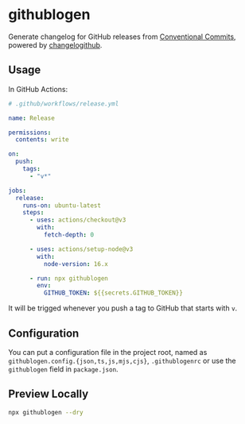 # githublogen

Generate changelog for GitHub releases from [Conventional Commits](https://www.conventionalcommits.org/en/v1.0.0/), powered by [changelogithub](https://github.com/antfu/changelogithub).

## Usage

In GitHub Actions:

```yml
# .github/workflows/release.yml

name: Release

permissions:
  contents: write

on:
  push:
    tags:
      - "v*"

jobs:
  release:
    runs-on: ubuntu-latest
    steps:
      - uses: actions/checkout@v3
        with:
          fetch-depth: 0

      - uses: actions/setup-node@v3
        with:
          node-version: 16.x

      - run: npx githublogen
        env:
          GITHUB_TOKEN: ${{secrets.GITHUB_TOKEN}}
```

It will be trigged whenever you push a tag to GitHub that starts with `v`.

## Configuration

You can put a configuration file in the project root, named as `githublogen.config.{json,ts,js,mjs,cjs}`, `.githublogenrc` or use the `githublogen` field in `package.json`.

## Preview Locally

```bash
npx githublogen --dry
```





